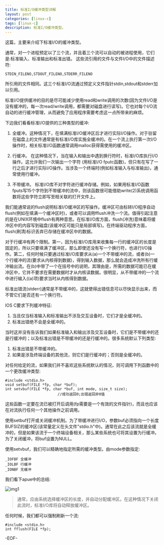 ```yaml
---
title: 标准I/O缓冲类型详解
layout: post
categories: [linux-c]
tags: [linux-c]
description: 标准I/O缓冲类型。
---  
```


这篇，主要来介绍下标准I/O的缓冲类型。  

通常，对一个进程预定以了三个流，并且着三个流可以自动的被进程使用，它们是:标准输入、标准输出和标准出错。 这些流引用的文件与文件I/O中的文件描述符:  

	STDIN_FILENO,STDOUT_FILENO,STDERR_FILENO  

所引用的文件相同。这三个标准I/O流通过预定义文件指针stdin,stdout和stderr加以引用。

标准I/O提供缓冲的目的是尽可能减少使用read和write调用的次数(因为文件I/O是没有缓冲的，每一次read/write调用，都需要对磁盘进行读写)。它也对每个I/O流自动的进行缓冲管理，从而避免了应用程序需要考虑这一点所带来的麻烦。  

下边我们看看标准I/O提供的三种类型的缓冲:  

1. 全缓冲。这种情况下，在填满标准I/O缓冲区后才进行实际I/O操作。对于驻留在磁盘上的文件通常是有标准I/O库实施全缓冲的。在一个流上执行第一次I/O操作时，相关标准I/O函数通常调用malloc获得需使用的缓冲区。  

2. 行缓冲。 在这种情况下，当在输入和输出中遇到换行符时，标准I/O库执行I/O操作。这允许我们一次输出一个字符
(用标准I/O fputc函数)，但只有在写了一行之后才进行实际I/O操作。当涉及一个终端时(例如标准输入与标准输出)，通常使用行缓冲。  

3. 不带缓冲。  标准I/O库不对字符进行缓冲存储。例如，如果用标准I/O函数fputs写15个字符到不带缓冲的流中，则该函数很可能借助write(2)系统调用函数将这些字符立即写至相关联的打开文件上。    

我们能通常说的flush说明标准I/O缓冲区的写操作。缓冲区可由标转I/O程序自动flush(例如在填满一个缓冲区时)，或者可以调用fflush冲洗一个流。值得引起注意的是在UNIX环境中flush有两种意思。在标准I/O库方面，flush(冲洗)意味着将缓冲区中的内容写到磁盘(该缓冲区可能只是局部填写)。在终端驱动程序方面，flush(刷清)标识丢弃已存储在缓冲区中的数据。  

对于行缓冲有两个限制。第一，因为标准I/O库用来收集每一行的缓冲区的长度是固定的，所以只要填满了缓冲区，那么即使还没有写一个换行符，也进行I/O操作。第二，任何时候只要通过标准I/O库要求从(a)一个不带缓冲的流，或者(b)一个行缓冲的流(要求从内核得到数据)，得到输入数据，那么就会造成冲洗所有行缓冲输出流。在(b)中带了一个在括号中的说明，其理由是，所需的数据可能已在缓冲区中，它并不要求在需要数据时才从内核读数据。很明显，从不带缓冲的一个流中进行输入((a)项)要求当时从内核得到数据。  

标准出错流(stderr)通常是不带缓冲的，这就使得出错信息可以尽快显示出来，而不管它们是否还有一个换行符。  

IOS C要求下列缓冲特征:   

1. 当且仅当标准输入和标准输出不涉及交互设备时，它们才是全缓冲的。
2. 标准出错绝不会是全缓冲的。  

当时这并没有告诉我们如果标准输入和输出涉及交互设备时，它们是不带缓冲的还是行缓冲的；以及标准出错是不带缓冲的还是行缓冲的。很多系统默认下列类型:   

1. 标准出错是不带缓冲的。  
2. 如果是涉及终端设备的其他流，则它们是行缓冲的；否则是全缓冲的。  

对任何给定的流，如果我们并不喜欢这些系统默认的情况，则可调用下列函数中的一个更改缓冲类型: 

	#include <stdio.h>
	void setbuf(FILE *fp, char *buf);
	int setvbuf(FILE *fp, char *buf, int mode, size_t size);
							//成功返回0;出错返回非0值  

这些函数一定要在流已被打开后调用(fp需要是一个有效的文件指针)，而且也应该在对流执行任何一个其他操作之前调用。  

使用setbuf打开或关闭缓冲机制。为了带缓冲进行I/O，参数buf必须指向一个长度BUFSIZ的缓冲区(该常量定义在头文件"stdio.h"中)。通常在此之后该流就是全缓冲的，但是如果该流于一个终端设备相关，那么某些系统也可将其设置为行缓冲。为了关闭缓冲，将buf设置为NULL。  

使用setvbuf，我们可以精确地指定所需的缓冲类型。由mode参数指定:  

	_IOFBF 全缓冲
	_IOLBF 行缓冲
	_IONBF 无缓冲  

我们看下apue中的总结:

![img1][standard_io_buf]

> 通常，应由系统选择缓冲区的长度，并自动分配缓冲区。在这种情况下关闭此流时，标准I/O库将自动释放缓冲区。  

任何时候，我们都可以强制刷新一个流:  

	#include <stdio.h>
	int fflush(FILE *fp);

[standard_io_buf]: https://raw.github.com/yuxingfirst/blog/gh-pages/_images/linux-c/standard_io_buf.png

-EOF-
